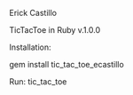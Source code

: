 Erick Castillo

TicTacToe in Ruby v.1.0.0

Installation:

  gem install tic_tac_toe_ecastillo

Run:
    tic_tac_toe
